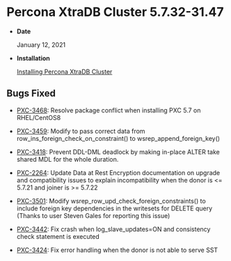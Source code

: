 # Percona XtraDB Cluster 5.7.32-31.47


* **Date**

    January 12, 2021



* **Installation**

    [Installing Percona XtraDB Cluster](https://www.percona.com/doc/percona-xtradb-cluster/5.7/install/index.html)


## Bugs Fixed


* [PXC-3468](https://jira.percona.com/browse/PXC-3468): Resolve package conflict when installing PXC 5.7 on RHEL/CentOS8


* [PXC-3459](https://jira.percona.com/browse/PXC-3459): Modify to pass correct data from row_ins_foreign_check_on_constraint() to wsrep_append_foreign_key()


* [PXC-3418](https://jira.percona.com/browse/PXC-3418): Prevent DDL-DML deadlock by making in-place ALTER take shared MDL for the whole duration.


* [PXC-2264](https://jira.percona.com/browse/PXC-2264): Update Data at Rest Encryption documentation on upgrade and compatibility issues to explain incompatibility when the donor is <= 5.7.21 and joiner is >= 5.7.22


* [PXC-3501](https://jira.percona.com/browse/PXC-3501): Modify wsrep_row_upd_check_foreign_constraints() to include foreign key dependencies in the writesets for DELETE query (Thanks to user Steven Gales for reporting this issue)


* [PXC-3442](https://jira.percona.com/browse/PXC-3442): Fix crash when log_slave_updates=ON and consistency check statement is executed


* [PXC-3424](https://jira.percona.com/browse/PXC-3424): Fix error handling when the donor is not able to serve SST
